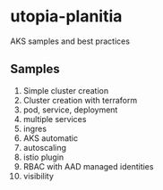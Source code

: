 # utopia-planitia
AKS samples and best practices

## Samples
1. Simple cluster creation
1. Cluster creation with terraform
1. pod, service, deployment
1. multiple services
1. ingres
1. AKS automatic
1. autoscaling
1. istio plugin
1. RBAC with AAD managed identities
1. visibility

